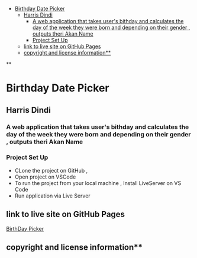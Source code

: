 - [Birthday Date Picker](#birthday-date-picker)
  - [Harris Dindi](#harris-dindi)
    - [A web application that takes user's bithday and calculates the  day of the  week they were born and depending on their gender , outputs theri Akan Name](#a-web-application-that-takes-users-bithday-and-calculates-the--day-of-the--week-they-were-born-and-depending-on-their-gender--outputs-theri-akan-name)
    - [Project Set Up](#project-set-up)
  - [link to live site on GitHub Pages](#link-to-live-site-on-github-pages)
  - [copyright and license information**](#copyright-and-license-information)


**
# Birthday Date Picker

## Harris Dindi 

### A web application that takes user's bithday and calculates the  day of the  week they were born and depending on their gender , outputs theri Akan Name 


### Project Set Up

- CLone the  project on GitHub , 
- Open project on VSCode 
- To run the  project from your local machine , Install LiveServer on VS Code 
- Run application via Live Server 


## link to live site on GitHub Pages
[BirthDay Picker](https://hdindi.github.io/birthday-picker/)

## copyright and license information**

